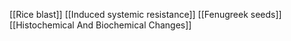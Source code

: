 [[Rice blast]]
[[Induced systemic resistance]]
[[Fenugreek seeds]]
[[Histochemical And Biochemical Changes]]

